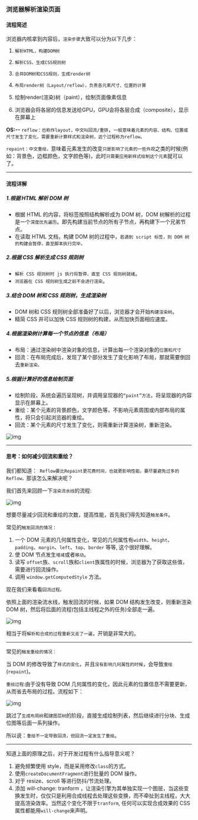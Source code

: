 ### 浏览器解析渲染页面

#### **流程简述**

浏览器内核拿到内容后，`渲染步骤`大致可以分为以下几步：

1. `解析HTML，构建DOM树`

2. `解析CSS，生成CSS规则树`

3. `合并DOM树和CSS规则，生成render树`

4. `布局render树（Layout/reflow），负责各元素尺寸、位置的计算`

5. 绘制render(渲染)树（paint），绘制页面像素信息

6. 浏览器会将各层的信息发送给GPU，GPU会将各层合成（composite），显示在屏幕上

**OS:--**
`reflow：也称作layout，中文叫回流/重排`，`一般意味着元素的内容、结构、位置或尺寸发生了变化，需要重新计算样式和渲染树，这个过程称为reflow。`

`repaint：中文重绘，`意味着元素发生的改变`只是影响了元素的一些外观`之类的时候(例如：背景色，边框颜色，文字颜色等)，此时`只需要应用新样式绘制这个元素`就可以了。

----

#### 流程详解

##### 1.根据 HTML 解析 DOM 树

- 根据 HTML 的内容，将标签按照结构解析成为 DOM 树，DOM 树解析的过程是一个`深度优先遍历`。即先构建当前节点的所有子节点，再构建下一个兄弟节点。
- 在读取 HTML 文档，构建 DOM 树的过程中，`若遇到 script 标签，则 DOM 树的构建会暂停，直至脚本执行完毕。`

##### 2.根据 CSS 解析生成 CSS 规则树

- `解析 CSS 规则树时 js 执行将暂停，直至 CSS 规则树就绪`。
- `浏览器在 CSS 规则树生成之前不会进行渲染`。

##### 3.结合 DOM 树和 CSS 规则树，生成渲染树

- DOM 树和 CSS 规则树全部准备好了以后，浏览器才会开始`构建渲染树`。
- 精简 CSS 并可以加快 CSS 规则树的构建，从而加快页面相应速度。

##### 4.根据渲染树计算每一个节点的信息（布局）

- 布局：通过渲染树中渲染对象的信息，计算出每一个渲染对象的`位置和尺寸`
- 回流：在布局完成后，发现了某个部分发生了变化影响了布局，那就需要倒回去`重新渲染。`

##### 5.根据计算好的信息绘制页面

- 绘制阶段，系统会遍历呈现树，并调用呈现器的`“paint”方法`，将呈现器的内容显示在屏幕上。
- 重绘：某个元素的背景颜色，文字颜色等，不影响元素周围或内部布局的属性，将只会引起浏览器的重绘。
- 回流：某个元素的尺寸发生了变化，则需重新计算渲染树，重新渲染。



![img](https://gitee.com/p_pj/pig/raw/master/img/20210607140040)

-----

#### 思考：如何减少回流和重绘？

我们都知道：` Reflow要比Repaint更花费时间，也就更影响性能。要尽量避免过多的Reflow。`那该怎么来解决呢？

我们首先来回顾一下`渲染流水线`的流程:

![img](https://gitee.com/p_pj/pig/raw/master/img/180d574684504a4c8da918ad5139c287~tplv-k3u1fbpfcp-zoom-1.image)

想要尽量减少回流和重绘的次数，提高性能，首先我们得先知道`触发条件`。

常见的`触发回流的情况：`

1. 一个 DOM 元素的几何属性变化，常见的几何属性有`width`、`height`、`padding`、`margin`、`left`、`top`、`border` 等等, 这个很好理解。
2. 使 DOM 节点发生`增减`或者`移动`。
3. 读写 `offset`族、`scroll`族和`client`族属性的时候，浏览器为了获取这些值，需要进行回流操作。
4. 调用 `window.getComputedStyle` 方法。

现在我们来看看`回流过程。`

依照上面的渲染流水线，触发回流的时候，如果 DOM 结构发生改变，则重新渲染 DOM 树，然后将后面的流程(包括主线程之外的任务)全部走一遍。

![img](https://gitee.com/p_pj/pig/raw/master/img/6ce7cc5fda4b46a7b778aaa5b35e7fac~tplv-k3u1fbpfcp-zoom-1.image)

相当于将`解析和合成的过程重新又走了一遍`，开销是非常大的。

---

常见的`触发重绘的情况：`

当 DOM 的修改导致了`样式的变化`，并且`没有影响几何属性的时候`，会导致`重绘`(`repaint`)。

`重绘过程`:由于没有导致 DOM 几何属性的变化，因此元素的位置信息不需要更新，从而省去布局的过程。流程如下：

![img](https://gitee.com/p_pj/pig/raw/master/img/9ccb378cd43047c0a1d7d56a175bb0bd~tplv-k3u1fbpfcp-zoom-1.image)

跳过了`生成布局树`和`建图层树`的阶段，直接生成绘制列表，然后继续进行分块、生成位图等后面一系列操作。

所以说：`重绘不一定导致回流，但回流一定发生了重绘`。

--------

知道上面的原理之后，对于开发过程有什么指导意义呢？

1. 避免频繁使用 style，而是采用修改`class`的方式。
2. 使用`createDocumentFragment`进行批量的 DOM 操作。
3. 对于 resize、scroll 等进行防抖/节流处理。
4. 添加 will-change: tranform ，让渲染引擎为其单独实现一个图层，当这些变换发生时，仅仅只是利用合成线程去处理这些变换，而不牵扯到主线程，大大提高渲染效率。当然这个变化不限于`tranform`, 任何可以实现合成效果的 CSS 属性都能用`will-change`来声明。

